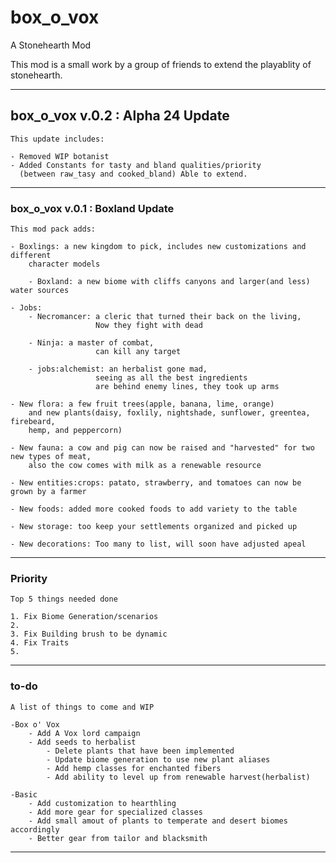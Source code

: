 # box_o_vox

A Stonehearth Mod

This mod is a small work by a group of friends to extend the playablity of stonehearth.
_____________________________________________________________________________________

## box_o_vox v.0.2 : Alpha 24 Update

    This update includes:

    - Removed WIP botanist
    - Added Constants for tasty and bland qualities/priority
      (between raw_tasy and cooked_bland) Able to extend.

_____________________________________________________________________________________

### box_o_vox v.0.1 : Boxland Update

    This mod pack adds:

    - Boxlings: a new kingdom to pick, includes new customizations and different
        character models

        - Boxland: a new biome with cliffs canyons and larger(and less) water sources

    - Jobs:
        - Necromancer: a cleric that turned their back on the living,
                       Now they fight with dead

        - Ninja: a master of combat,
                       can kill any target

        - jobs:alchemist: an herbalist gone mad,
                       seeing as all the best ingredients
                       are behind enemy lines, they took up arms

    - New flora: a few fruit trees(apple, banana, lime, orange)
        and new plants(daisy, foxlily, nightshade, sunflower, greentea, firebeard,
        hemp, and peppercorn)

    - New fauna: a cow and pig can now be raised and "harvested" for two new types of meat,
        also the cow comes with milk as a renewable resource

    - New entities:crops: patato, strawberry, and tomatoes can now be grown by a farmer

    - New foods: added more cooked foods to add variety to the table

    - New storage: too keep your settlements organized and picked up

    - New decorations: Too many to list, will soon have adjusted apeal

_____________________________________________________________________________________

### Priority

    Top 5 things needed done

    1. Fix Biome Generation/scenarios
    2. 
    3. Fix Building brush to be dynamic
    4. Fix Traits
    5.

_____________________________________________________________________________________

### to-do

    A list of things to come and WIP

    -Box o' Vox
        - Add A Vox lord campaign
        - Add seeds to herbalist
            - Delete plants that have been implemented
            - Update biome generation to use new plant aliases
            - Add hemp classes for enchanted fibers
            - Add ability to level up from renewable harvest(herbalist)

    -Basic
        - Add customization to hearthling
        - Add more gear for specialized classes
        - Add small amout of plants to temperate and desert biomes accordingly
        - Better gear from tailor and blacksmith

_____________________________________________________________________________________
